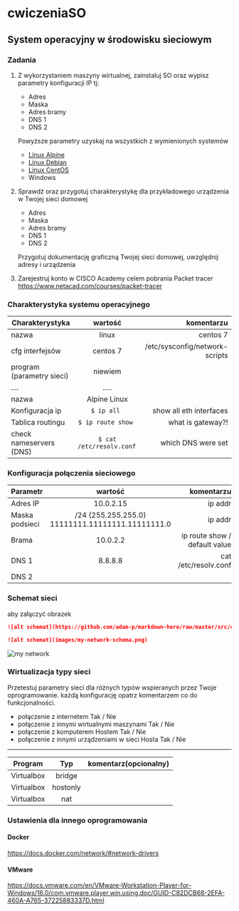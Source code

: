 # cwiczeniaSO
## System operacyjny w środowisku sieciowym

### Zadania


1. Z wykorzystaniem maszyny wirtualnej, zainstaluj SO oraz wypisz parametry konfiguracji IP tj:
   * Adres
   * Maska
   * Adres bramy
   * DNS 1
   * DNS 2
    
    Powyższe parametry uzyskaj na wszystkich z wymienionych systemów

   * [Linux Alpine](https://alpinelinux.org/)
   * [Linux Debian](https://www.debian.org/)
   * [Linux CentOS](https://www.centos.org/)
   * Windows 

2. Sprawdź oraz przygotuj charakterystykę dla przykładowego urządzenia w Twojej sieci domowej
   * Adres
   * Maska
   * Adres bramy
   * DNS 1
   * DNS 2
  
    Przygotuj dokumentację graficzną Twojej sieci domowej, uwzględnij adresy i urządzenia

3. Zarejestruj konto w CISCO Academy celem pobrania Packet tracer 
   https://www.netacad.com/courses/packet-tracer


### Charakterystyka systemu operacyjnego

| Charakterystyka           | wartość               | komentarzu                |
| -------------             |:-------------:        | -----:                    |
| nazwa                     | linux                 | centos 7                  |
| cfg interfejsów           | centos 7 | /etc/sysconfig/network-scripts         |
| program (parametry sieci) | niewiem               |                           |
| ....                      | .....                 |                           |
| nazwa                     | Alpine Linux          |                           |
| Konfiguracja ip           | ``$ ip all ``         | show all eth interfaces   | 
| Tablica routingu          | ``$ ip route show ``  | what is gateway?!         | 
| check nameservers (DNS)   | ``$ cat /etc/resolv.conf ``  | which DNS were set | 

### Konfiguracja połączenia sieciowego

| Parametr | wartość           | komentarzu |
| ------------- |:-------------:| -----:|
| Adres IP      |   10.0.2.15      | ip addr |
| Maska podsieci| /24 (255.255.255.0)  11111111.11111111.11111111.0 |  ip addr   |
| Brama         |  10.0.2.2       | ip route show / default value |
| DNS 1         |  8.8.8.8        | cat /etc/resolv.conf     |
| DNS 2         |          |      |

### Schemat sieci

aby załączyć obrazek 

```markdown
![alt schemat](https://github.com/adam-p/markdown-here/raw/master/src/common/images/icon48.png)![alt schemat](https://github.com/adam-p/markdown-here/raw/master/src/common/images/icon48.png)

![alt schemat](images/my-network-schema.png)
```

![my network](network.png)

### Wirtualizacja typy sieci

Przetestuj parametry sieci dla różnych typów wspieranych przez Twoje oprogramowanie. każdą konfigurację opatrz komentarzem co do funkcjonalności. 
* połączenie z internetem Tak / Nie
* połączenie z innymi wirtualnymi maszynami Tak / Nie
* połączenie z komputerem Hostem Tak / Nie
* połączenie z innymi urządzeniami w sieci Hosta Tak / Nie



-------------------------
| Program | Typ | komentarz(opcionalny) |
| ------------- |:-------------:| -----:|
|Virtualbox|bridge||
|Virtualbox|hostonly||
|Virtualbox|nat||


### Ustawienia dla innego oprogramowania
#### Docker
https://docs.docker.com/network/#network-drivers

#### VMware
https://docs.vmware.com/en/VMware-Workstation-Player-for-Windows/16.0/com.vmware.player.win.using.doc/GUID-C82DCB68-2EFA-460A-A765-37225883337D.html
